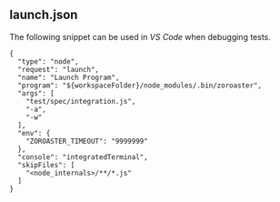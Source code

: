 
## launch.json

The following snippet can be used in _VS Code_ when debugging tests.

```json5
{
  "type": "node",
  "request": "launch",
  "name": "Launch Program",
  "program": "${workspaceFolder}/node_modules/.bin/zoroaster",
  "args": [
    "test/spec/integration.js",
    "-a",
    "-w"
  ],
  "env": {
    "ZOROASTER_TIMEOUT": "9999999"
  },
  "console": "integratedTerminal",
  "skipFiles": [
    "<node_internals>/**/*.js"
  ]
}
```
